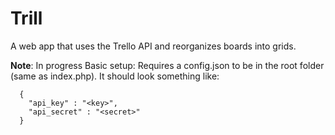 Trill
==============
A web app that uses the Trello API and reorganizes boards into grids.


**Note**: In progress
Basic setup: Requires a config.json to be in the root folder (same as index.php). It should look something like:
```
  {
    "api_key" : "<key>",
    "api_secret" : "<secret>"
  }
```

